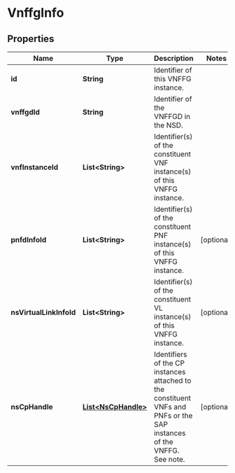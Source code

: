 
# VnffgInfo

## Properties
Name | Type | Description | Notes
------------ | ------------- | ------------- | -------------
**id** | **String** | Identifier of this VNFFG instance.  | 
**vnffgdId** | **String** | Identifier of the VNFFGD in the NSD.  | 
**vnfInstanceId** | **List&lt;String&gt;** | Identifier(s) of the constituent VNF instance(s) of this VNFFG instance.  | 
**pnfdInfoId** | **List&lt;String&gt;** | Identifier(s) of the constituent PNF instance(s) of this VNFFG instance.  |  [optional]
**nsVirtualLinkInfoId** | **List&lt;String&gt;** | Identifier(s) of the constituent VL instance(s) of this VNFFG instance.  |  [optional]
**nsCpHandle** | [**List&lt;NsCpHandle&gt;**](NsCpHandle.md) | Identifiers of the CP instances attached to the constituent VNFs and PNFs or the SAP instances of the VNFFG. See note.  |  [optional]



